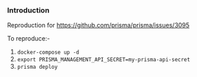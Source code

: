 ### Introduction

Reproduction for https://github.com/prisma/prisma/issues/3095

To reproduce:- 

1. `docker-compose up -d`
2. `export PRISMA_MANAGEMENT_API_SECRET=my-prisma-api-secret`
3. `prisma deploy`
